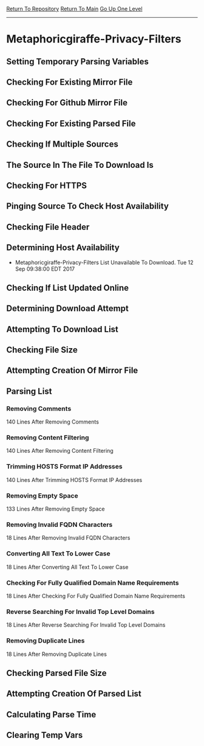 [Return To Repository](https://github.com/deathbybandaid/piholeparser/)
[Return To Main](https://github.com/deathbybandaid/piholeparser/blob/master/RecentRunLogs/Mainlog.md)
[Go Up One Level](https://github.com/deathbybandaid/piholeparser/blob/master/RecentRunLogs/TopLevelScripts/30-Processing-Blacklists.md)
____________________________________
# Metaphoricgiraffe-Privacy-Filters
## Setting Temporary Parsing Variables
## Checking For Existing Mirror File
## Checking For Github Mirror File
## Checking For Existing Parsed File
## Checking If Multiple Sources
## The Source In The File To Download Is
## Checking For HTTPS
## Pinging Source To Check Host Availability
## Checking File Header
## Determining Host Availability
* Metaphoricgiraffe-Privacy-Filters List Unavailable To Download. Tue 12 Sep 09:38:00 EDT 2017
## Checking If List Updated Online
## Determining Download Attempt
## Attempting To Download List
## Checking File Size
## Attempting Creation Of Mirror File
## Parsing List
### Removing Comments
140 Lines After Removing Comments
### Removing Content Filtering
140 Lines After Removing Content Filtering
### Trimming HOSTS Format IP Addresses
140 Lines After Trimming HOSTS Format IP Addresses
### Removing Empty Space
133 Lines After Removing Empty Space
### Removing Invalid FQDN Characters
18 Lines After Removing Invalid FQDN Characters
### Converting All Text To Lower Case
18 Lines After Converting All Text To Lower Case
### Checking For Fully Qualified Domain Name Requirements
18 Lines After Checking For Fully Qualified Domain Name Requirements
### Reverse Searching For Invalid Top Level Domains
18 Lines After Reverse Searching For Invalid Top Level Domains
### Removing Duplicate Lines
18 Lines After Removing Duplicate Lines
## Checking Parsed File Size
## Attempting Creation Of Parsed List
## Calculating Parse Time
## Clearing Temp Vars
